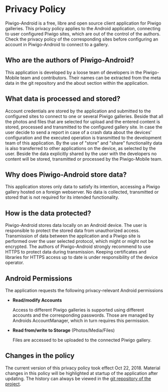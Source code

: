 # Privacy Policy
Piwigo-Android is a free, libre and open source client application for Piwigo galleries. This privacy policy applies to the Android application, connecting to user configured Piwigo sites, which are out of the control of the authors. Check the privacy policy of the corresponding sites before configuring an account in Piwigo-Android to connect to a gallery.

## Who are the authors of Piwigo-Android?
This application is developed by a loose team of developers in the Piwigo-Mobile team and contributors. Their names can be extracted from the meta data in the git repository and the about section within the application.

## What data is processed and stored?
Account credentials are stored by the application and submitted to the configured sites to connect to one or several Piwigo galleries. Beside that all the photos and files that are selected for upload and the entered content is stored, processed and transmitted to the configured gallery site. In case the user decide to send a report in case of a crash data about the devices' configuration and the executed operation is transmitted to the development team of this application. By the use of "store" and "share" functionality data is also transferred to other applications on the device, as selected by the user. Beside the data explicitly shared by the user with the developers no content will be stored, transmitted or processed by the Piwigo-Mobile team.

## Why does Piwigo-Android store data?
This application stores only data to satisfy its intention, accessing a Piwigo gallery hosted on a foreign webserver. No data is collected, transmitted or stored that is not required for its intended functionality.

## How is the data protected?
Piwigo-Android stores data locally on an Android device. The user is responsible to protect the stored data from unauthorized access. Transmission of data between the application and a Piwigo site is performed over the user selected protocol, which might or might not be encrypted. The authors of Piwigo-Android strongly recommend to use HTTPS to protect data during transmission. Keeping certificates and libraries for HTTPS access up to date is under responsibility of the device operator.

## Android Permissions
The application requests the following privacy-relevant Android permissions
- **Read/modify Accounts**

    Access to different Piwigo galleries is supported using different accounts and the corresponding passwords. Those are managed by Androids AccountManager, which in turn requires this permission.

- **Read from/write to Storage** (Photos/Media/Files)

    Files are accessed to be uploaded to the connected Piwigo gallery.

## Changes in the policy
The current version of this privacy policy took effect Oct 22, 2018.
Material changes in this policy will be highlighted at startup of the application after updating. The history can always be viewed in the [git repository of the project](https://github.com/Piwigo/Piwigo-Android).
